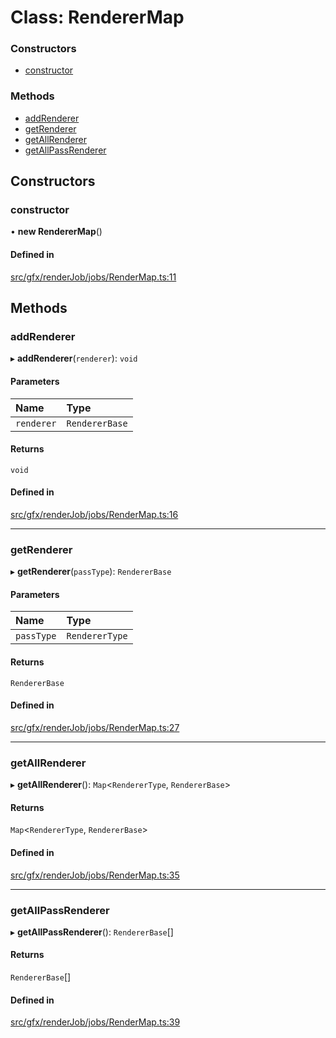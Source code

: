 # Class: RendererMap


### Constructors

- [constructor](RendererMap.md#constructor)

### Methods

- [addRenderer](RendererMap.md#addrenderer)
- [getRenderer](RendererMap.md#getrenderer)
- [getAllRenderer](RendererMap.md#getallrenderer)
- [getAllPassRenderer](RendererMap.md#getallpassrenderer)

## Constructors

### constructor

• **new RendererMap**()

#### Defined in

[src/gfx/renderJob/jobs/RenderMap.ts:11](https://github.com/Orillusion/orillusion/blob/main/src/gfx/renderJob/jobs/RenderMap.ts#L11)

## Methods

### addRenderer

▸ **addRenderer**(`renderer`): `void`

#### Parameters

| Name | Type |
| :------ | :------ |
| `renderer` | `RendererBase` |

#### Returns

`void`

#### Defined in

[src/gfx/renderJob/jobs/RenderMap.ts:16](https://github.com/Orillusion/orillusion/blob/main/src/gfx/renderJob/jobs/RenderMap.ts#L16)

___

### getRenderer

▸ **getRenderer**(`passType`): `RendererBase`

#### Parameters

| Name | Type |
| :------ | :------ |
| `passType` | `RendererType` |

#### Returns

`RendererBase`

#### Defined in

[src/gfx/renderJob/jobs/RenderMap.ts:27](https://github.com/Orillusion/orillusion/blob/main/src/gfx/renderJob/jobs/RenderMap.ts#L27)

___

### getAllRenderer

▸ **getAllRenderer**(): `Map`<`RendererType`, `RendererBase`\>

#### Returns

`Map`<`RendererType`, `RendererBase`\>

#### Defined in

[src/gfx/renderJob/jobs/RenderMap.ts:35](https://github.com/Orillusion/orillusion/blob/main/src/gfx/renderJob/jobs/RenderMap.ts#L35)

___

### getAllPassRenderer

▸ **getAllPassRenderer**(): `RendererBase`[]

#### Returns

`RendererBase`[]

#### Defined in

[src/gfx/renderJob/jobs/RenderMap.ts:39](https://github.com/Orillusion/orillusion/blob/main/src/gfx/renderJob/jobs/RenderMap.ts#L39)
